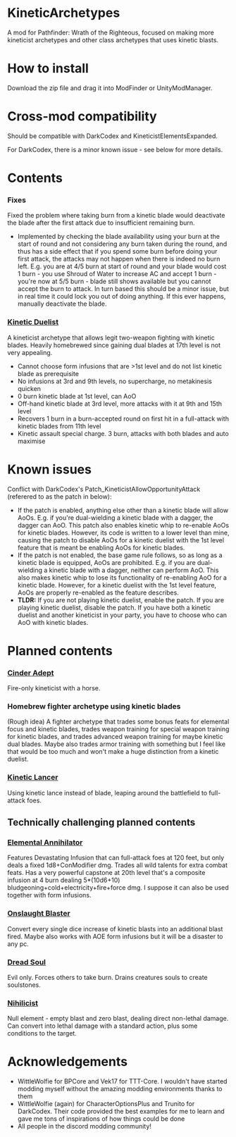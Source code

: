# KineticArchetypes
A mod for Pathfinder: Wrath of the Righteous, focused on making more kineticist archetypes and other class archetypes that uses kinetic blasts.

# How to install

Download the zip file and drag it into ModFinder or UnityModManager.

# Cross-mod compatibility

Should be compatible with DarkCodex and KineticistElementsExpanded.

For DarkCodex, there is a minor known issue - see below for more details. 

# Contents
### Fixes
Fixed the problem where taking burn from a kinetic blade would deactivate the blade after the first attack due to insufficient remaining burn.
- Implemented by checking the blade availability using your burn at the start of round and not considering any burn taken during the round, and thus has a side effect that if you spend some burn before doing your first attack, the attacks may not happen when there is indeed no burn left. E.g. you are at 4/5 burn at start of round and your blade would cost 1 burn - you use Shroud of Water to increase AC and accept 1 burn - you're now at 5/5 burn - blade still shows available but you cannot accept the burn to attack. In turn based this should be a minor issue, but in real time it could lock you out of doing anything. If this ever happens, manually deactivate the blade.

### [Kinetic Duelist](https://www.d20pfsrd.com/alternative-rule-systems/occult-adventures/occult-classes/kineticist/archetypes/legendary-games-kineticist-archetypes/kinetic-duelist/)

A kineticist archetype that allows legit two-weapon fighting with kinetic blades. Heavily homebrewed since gaining dual blades at 17th level is not very appealing.
- Cannot choose form infusions that are >1st level and do not list kinetic blade as prerequisite
- No infusions at 3rd and 9th levels, no supercharge, no metakinesis quicken
- 0 burn kinetic blade at 1st level, can AoO
- Off-hand kinetic blade at 3rd level, more attacks with it at 9th and 15th level
- Recovers 1 burn in a burn-accepted round on first hit in a full-attack with kinetic blades from 11th level
- Kinetic assault special charge. 3 burn, attacks with both blades and auto maximise

# Known issues
Conflict with DarkCodex's Patch_KineticistAllowOpportunityAttack (referered to as the patch in below):
- If the patch is enabled, anything else other than a kinetic blade will allow AoOs. E.g. if you're dual-wielding a kinetic blade with a dagger, the dagger can AoO. This patch also enables kinetic whip to re-enable AoOs for kinetic blades. However, its code is written to a lower level than mine, causing the patch to disable AoOs for a kinetic duelist with the 1st level feature that is meant be enabling AoOs for kinetic blades.
- If the patch is not enabled, the base game rule follows, so as long as a kinetic blade is equipped, AoOs are prohibited. E.g. if you are dual-wielding a kinetic blade with a dagger, neither can perform AoO. This also makes kinetic whip to lose its functionality of re-enabling AoO for a kinetic blade. However, for a kinetic duelist with the 1st level feature, AoOs are properly re-enabled as the feature describes.
- **TLDR:** If you are not playing kinetic duelist, enable the patch. If you are playing kinetic duelist, disable the patch. If you have both a kinetic duelist and another kineticist in your party, you have to choose who can AoO with kinetic blades.

# Planned contents
### [Cinder Adept](https://www.d20pfsrd.com/alternative-rule-systems/occult-adventures/occult-classes/kineticist/archetypes/paizo-llc-kineticist-archetypes/cinder-adept-kineticist-archetype/)
Fire-only kineticist with a horse.

### Homebrew fighter archetype using kinetic blades
(Rough idea) A fighter archetype that trades some bonus feats for elemental focus and kinetic blades, trades weapon training for special weapon training for kinetic blades, and trades advanced weapon training for maybe kinetic dual blades. Maybe also trades armor training with something but I feel like that would be too much and won't make a huge distinction from a kinetic duelist.

### [Kinetic Lancer](https://www.d20pfsrd.com/alternative-rule-systems/occult-adventures/occult-classes/kineticist/archetypes/legendary-games-kineticist-archetypes/kinetic-lancer/)
Using kinetic lance instead of blade, leaping around the battlefield to full-attack foes.

## Technically challenging planned contents
### [Elemental Annihilator](https://www.d20pfsrd.com/alternative-rule-systems/occult-adventures/occult-classes/kineticist/archetypes/paizo-llc-kineticist-archetypes/elemental-annihilator-kineticist-archetype/)
Features Devastating Infusion that can full-attack foes at 120 feet, but only deals a fixed 1d8+ConModifier dmg. Trades all wild talents for extra combat feats. Has a very powerful capstone at 20th level that's a composite infusion at 4 burn dealing 5*(10d6+10) bludgeoning+cold+electricity+fire+force dmg. I suppose it can also be used together with form infusions.

### [Onslaught Blaster](https://www.d20pfsrd.com/alternative-rule-systems/occult-adventures/occult-classes/kineticist/archetypes/legendary-games-kineticist-archetypes/onslaught-blaster/)
Convert every single dice increase of kinetic blasts into an additional blast fired. Maybe also works with AOE form infusions but it will be a disaster to any pc.

### [Dread Soul](https://www.d20pfsrd.com/alternative-rule-systems/occult-adventures/occult-classes/kineticist/archetypes/legendary-games-kineticist-archetypes/dread-soul/)
Evil only. Forces others to take burn. Drains creatures souls to create soulstones.

### [Nihilicist](https://www.d20pfsrd.com/alternative-rule-systems/occult-adventures/occult-classes/kineticist/archetypes/legendary-games-kineticist-archetypes/nihilicist/)
Null element - empty blast and zero blast, dealing direct non-lethal damage. Can convert into lethal damage with a standard action, plus some conditions to the target.

# Acknowledgements
- WittleWolfie for BPCore and Vek17 for TTT-Core. I wouldn't have started modding myself without the amazing modding environments thanks to them
- WittleWolfie (again) for CharacterOptionsPlus and Trunito for DarkCodex. Their code provided the best examples for me to learn and gave me tons of inspirations of how things could be done
- All people in the discord modding community!
